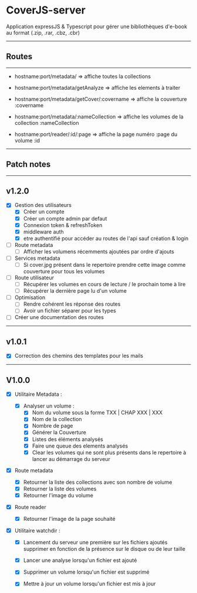# CoverJS-server
Application expressJS & Typescript pour gérer une bibliothèques 
d'e-book au format (.zip, .rar, .cbz, .cbr)

---
## Routes
---
* hostname:port/metadata/ => affiche toutes la collections
* hostname:port/metadata/getAnalyze => affiche les elements à traiter
* hostname:port/metadata/getCover/:covername => affiche la couverture :covername
* hostname:port/metadata/:nameCollection => affiche les volumes de la collection :nameCollection 

* hostname:port/reader/:id/:page => affiche la page numéro :page du volume :id


---
## Patch notes
---
## v1.2.0
  * [x] Gestion des utilisateurs
    * [x] Créer un compte
    * [x] Créer un compte admin par defaut
    * [x] Connexion token & refreshToken
    * [x] middleware auth
    * [x] etre authentifié pour accéder au routes de l'api sauf création & login

  * [ ] Route metadata
    * [ ] Afficher les volumens récemments ajoutées par ordre d'ajouts
  * [ ] Services metadata
    * [ ] Si cover.jpg présent dans le repertoire prendre cette image comme couverture pour tous les volumes

  * [ ] Route utilisateur
    * [ ] Récupérer les volumes en cours de lecture / le prochain tome à lire
    * [ ] Récupérer la dernière page lu d'un volume

  * [ ] Optimisation
    * [ ] Rendre cohérent les réponse des routes
    * [ ] Avoir un fichier séparer pour les types

  * [ ] Créer une documentation des routes

---
## v1.0.1

* [x] Correction des chemins des templates pour les mails

---
## V1.0.0

* [x] Utilitaire Metadata :
  
  * [x] Analyser un volume :
    * [x] Nom du volume sous la forme TXX | CHAP XXX | XXX
    * [x] Nom de la collection
    * [x] Nombre de page
    * [x] Générer la Couverture
    * [x] Listes des éléments analysés
    * [x] Faire une queue des elements analysés
    * [x] Clear les volumes qui ne sont plus présents dans le repertoire à lancer au démarrage du serveur

* [x] Route metadata
  * [x] Retourner la liste des collections avec son nombre de volume
  * [x] Retourner la liste des volumes
  * [x] Retourner l'image du volume

* [x] Route reader
  * [x] Retourner l'image de la page souhaité

* [x] Utilitaire watchdir :
  * [x] Lancement du serveur une première sur les fichiers ajoutés 
        supprimer en fonction de la présence sur le disque ou de leur taille
        
  * [x] Lancer une analyse lorsqu'un fichier est ajouté
  * [x] Supprimer un volume lorsqu'un fichier est supprimé
  * [x] Mettre à jour un volume lorsqu'un fichier est mis à jour